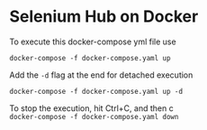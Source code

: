 # Selenium Hub on Docker  
To execute this docker-compose yml file use   
```
docker-compose -f docker-compose.yaml up
``` 
Add the `-d` flag at the end for detached execution  
```
docker-compose -f docker-compose.yaml up -d 
``` 

To stop the execution, hit Ctrl+C, and then c  
```docker-compose -f docker-compose.yaml down```
